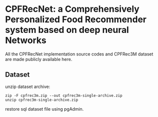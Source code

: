 # CPFRecNet: a Comprehensively Personalized Food Recommender system based on deep neural Networks
All the CPFRecNet implementation source codes and CPFRec3M dataset are made publicly available here.

## Dataset
unzip dataset archive:
```
zip -F cpfrec3m.zip --out cpfrec3m-single-archive.zip
unzip cpfrec3m-single-archive.zip
```
restore sql dataset file using pgAdmin.
